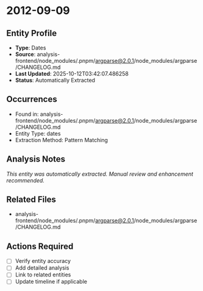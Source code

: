 # 2012-09-09

## Entity Profile
- **Type**: Dates
- **Source**: analysis-frontend/node_modules/.pnpm/argparse@2.0.1/node_modules/argparse/CHANGELOG.md
- **Last Updated**: 2025-10-12T03:42:07.486258
- **Status**: Automatically Extracted

## Occurrences
- Found in: analysis-frontend/node_modules/.pnpm/argparse@2.0.1/node_modules/argparse/CHANGELOG.md
- Entity Type: dates
- Extraction Method: Pattern Matching

## Analysis Notes
*This entity was automatically extracted. Manual review and enhancement recommended.*

## Related Files
- analysis-frontend/node_modules/.pnpm/argparse@2.0.1/node_modules/argparse/CHANGELOG.md

## Actions Required
- [ ] Verify entity accuracy
- [ ] Add detailed analysis
- [ ] Link to related entities
- [ ] Update timeline if applicable
